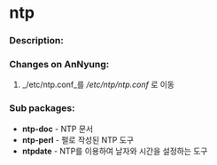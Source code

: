 # ntp

### Description:


### Changes on AnNyung:
1. _/etc/ntp.conf_를 _/etc/ntp/ntp.conf_ 로 이동

### Sub packages:
* **ntp-doc** - NTP 문서
* **ntp-perl** - 펄로 작성된 NTP 도구
* **ntpdate** - NTP를 이용하여 날자와 시간을 설정하는 도구